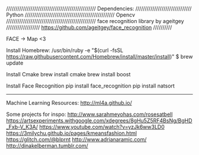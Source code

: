 ////////////////////////////////////////////////
Dependencies: //////////////////////////////
Python ////////////////////////////////////////////////
Opencv ////////////////////////////////////////////////
face recognition library by ageitgey //////////////////
https://github.com/ageitgey/face_recognition //////////

FACE -> Map <3

Install Homebrew:
/usr/bin/ruby -e "$(curl -fsSL https://raw.githubusercontent.com/Homebrew/install/master/install)"
$ brew update

Install Cmake
brew install cmake
brew install boost

Install Face Recognition
pip install face_recognition
pip install natsort



-----

Machine Learning Resources:
http://ml4a.github.io/



Some projects for inspo:
http://www.sarahmeyohas.com/rosesatbell
https://artsexperiments.withgoogle.com/xdegrees/8gHu5Z5RF4BsNg/BgHD_Fxb-V_K3A/
https://www.youtube.com/watch?v=yzJk6ww3LD0
https://3milychu.github.io/pages/kmeansfashion.html
https://glitch.com/@blprnt
http://www.adrianaramic.com/
http://dinakelberman.tumblr.com/


